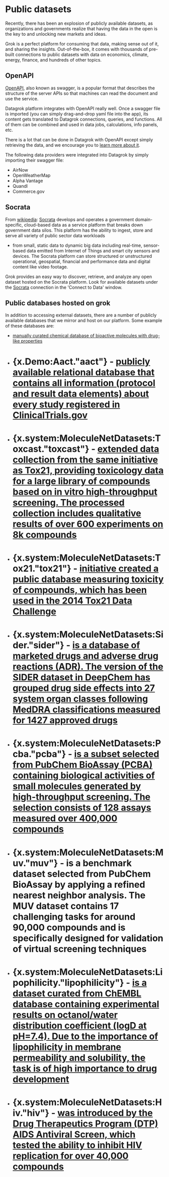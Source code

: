<!-- TITLE: Public datasets -->
<!-- SUBTITLE: -->

# Public datasets

Recently, there has been an explosion of publicly available datasets, as organizations and governments realize that
having the data in the open is the key to and unlocking new markets and ideas.

Grok is a perfect platform for consuming that data, making sense out of it, and sharing the insights. Out-of-the-box, it
comes with thousands of pre-built connections to public datasets with data on economics, climate, energy, finance, and
hundreds of other topics.

## OpenAPI

[OpenAPI](https://swagger.io/docs/specification/about/), also known as swagger, is a popular format that describes the
structure of the server APIs so that machines can read the document and use the service.

Datagrok platform integrates with OpenAPI really well. Once a swagger file is imported
(you can simply drag-and-drop yaml file into the app), its content gets translated to Datagrok connections, queries, and
functions. All of them can be combined and used in data jobs, calculations, info panels, etc.

There is a lot that can be done in Datagrok with OpenAPI except simply retrieving the data, and we encourage you
to [learn more about it](open-api.md).

The following data providers were integrated into Datagrok by simply importing their swagger file:

* AirNow
* OpenWeatherMap
* Alpha Vantage
* Quandl
* Commerce.gov

## Socrata

From [wikipedia](https://en.wikipedia.org/wiki/Socrata):
[Socrata](https://socrata.com/) develops and operates a government domain-specific, cloud-based data as a service
platform that breaks down government data silos. This platform has the ability to ingest, store and serve all variety of
public sector data workloads

- from small, static data to dynamic big data including real-time, sensor-based data emitted from Internet of Things and
  smart city sensors and devices. The Socrata platform can store structured or unstructured operational, geospatial,
  financial and performance data and digital content like video footage.

Grok provides an easy way to discover, retrieve, and analyze any open dataset hosted on the Socrata platform. Look for
available datasets under the
[Socrata](https://public.datagrok.ai/connections?q=dataSource%3D%22socrata%22) connection in the 'Connect to Data' window.

## Public databases hosted on grok

In addition to accessing external datasets, there are a number of publicly available databases that we mirror and host
on our platform. Some example of these databases are:

* [manually curated chemical database of bioactive molecules with drug-like properties](https://www.ebi.ac.uk/chembl/)
* # {x.Demo:Aact."aact"} - [publicly available relational database that contains all information (protocol and result data elements) about every study registered in ClinicalTrials.gov](https://aact.ctti-clinicaltrials.org/)
* # {x.system:MoleculeNetDatasets:Toxcast."toxcast"} - [extended data collection from the same initiative as Tox21, providing toxicology data for a large library of compounds based on in vitro high-throughput screening. The processed collection includes qualitative results of over 600 experiments on 8k compounds](https://www.epa.gov/chemical-research/exploring-toxcast-data-downloadable-data/)
* # {x.system:MoleculeNetDatasets:Tox21."tox21"} - [initiative created a public database measuring toxicity of compounds, which has been used in the 2014 Tox21 Data Challenge](https://tripod.nih.gov/tox21/challenge/data.jsp)
* # {x.system:MoleculeNetDatasets:Sider."sider"} - [is a database of marketed drugs and adverse drug reactions (ADR). The version of the SIDER dataset in DeepChem has grouped drug side effects into 27 system organ classes following MedDRA classifications measured for 1427 approved drugs](http://sideeffects.embl.de/se/?page=98/)
* # {x.system:MoleculeNetDatasets:Pcba."pcba"} -  [is a subset selected from PubChem BioAssay (PCBA) containing biological activities of small molecules generated by high-throughput screening. The selection consists of 128 assays measured over 400,000 compounds](https://pubchem.ncbi.nlm.nih.gov/search/#collection=bioassays.)
* # {x.system:MoleculeNetDatasets:Muv."muv"} - is a benchmark dataset selected from PubChem BioAssay by applying a refined nearest neighbor analysis. The MUV dataset contains 17 challenging tasks for around 90,000 compounds and is specifically designed for validation of virtual screening techniques
* # {x.system:MoleculeNetDatasets:Lipophilicity."lipophilicity"} - [is a dataset curated from ChEMBL database containing experimental results on octanol/water distribution coefficient (logD at pH=7.4). Due to the importance of lipophilicity in membrane permeability and solubility, the task is of high importance to drug development](https://www.ebi.ac.uk/chembl/document_report_card/CHEMBL3301361/)
* # {x.system:MoleculeNetDatasets:Hiv."hiv"} - [was introduced by the Drug Therapeutics Program (DTP) AIDS Antiviral Screen, which tested the ability to inhibit HIV replication for over 40,000 compounds](https://wiki.nci.nih.gov/display/NCIDTPdata/AIDS+Antiviral+Screen+Data/)
